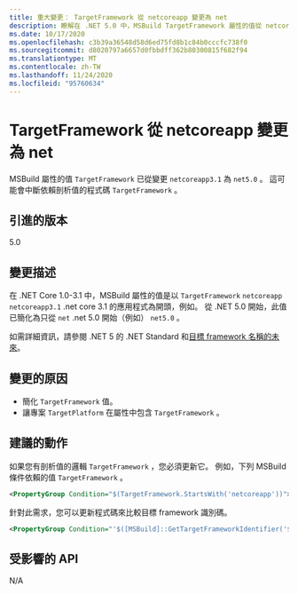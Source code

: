 ```yaml
---
title: 重大變更： TargetFramework 從 netcoreapp 變更為 net
description: 瞭解在 .NET 5.0 中，MSBuild TargetFramework 屬性的值從 netcoreapp 3.1 變更為 NET 5.0 的重大變更。
ms.date: 10/17/2020
ms.openlocfilehash: c3b39a36548d58d6ed75fd8b1c84b0cccfc738f0
ms.sourcegitcommit: d8020797a6657d0fbbdff362b80300815f682f94
ms.translationtype: MT
ms.contentlocale: zh-TW
ms.lasthandoff: 11/24/2020
ms.locfileid: "95760634"
---
```

# <a name="targetframework-change-from-netcoreapp-to-net"></a>TargetFramework 從 netcoreapp 變更為 net

MSBuild 屬性的值 `TargetFramework` 已從變更 `netcoreapp3.1` 為 `net5.0` 。 這可能會中斷依賴剖析值的程式碼 `TargetFramework` 。

## <a name="version-introduced"></a>引進的版本

5.0

## <a name="change-description"></a>變更描述

在 .NET Core 1.0-3.1 中，MSBuild 屬性的值是以 `TargetFramework` `netcoreapp` `netcoreapp3.1` .net core 3.1 的應用程式為開頭，例如。 從 .NET 5.0 開始，此值已簡化為只從 `net` .net 5.0 開始（例如） `net5.0` 。

如需詳細資訊，請參閱 .NET 5 的 .NET Standard 和[目標 framework 名稱](https://github.com/dotnet/designs/blob/main/accepted/2020/net5/net5.md)[的未來](https://devblogs.microsoft.com/dotnet/the-future-of-net-standard/)。

## <a name="reason-for-change"></a>變更的原因

- 簡化 `TargetFramework` 值。
- 讓專案 `TargetPlatform` 在屬性中包含 `TargetFramework` 。

## <a name="recommended-action"></a>建議的動作

如果您有剖析值的邏輯 `TargetFramework` ，您必須更新它。 例如，下列 MSBuild 條件依賴的值 `TargetFramework` 。

```xml
<PropertyGroup Condition="$(TargetFramework.StartsWith('netcoreapp'))">
```

針對此需求，您可以更新程式碼來比較目標 framework 識別碼。

```xml
<PropertyGroup Condition="'$([MSBuild]::GetTargetFrameworkIdentifier('$(TargetFramework)'))' == '.NETCoreApp'">
```

## <a name="affected-apis"></a>受影響的 API

N/A

<!--

### Affected APIs

Not detectable via API analysis.

### Category

MSBuild

-->
